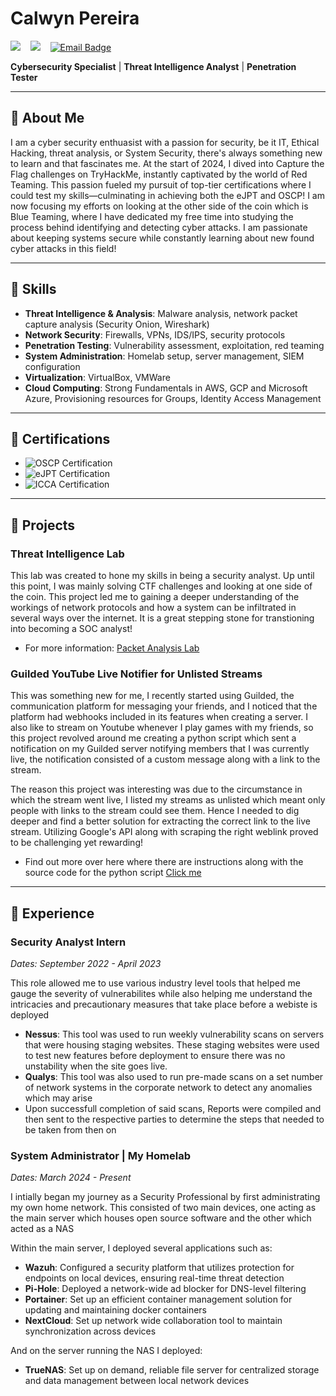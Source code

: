 # Calwyn Pereira
<a href="https://linkedin.com/in/calwynpereira"><img src="https://img.shields.io/badge/Linkedin-%230077B5.svg?logo=linkedin&logoColor=white" /></a>
&nbsp;&nbsp;
<a href="https://github.com/calwy"><img src="https://img.shields.io/badge/GitHub-%23121011.svg?logo=github&logoColor=white" /></a>
&nbsp;&nbsp;
<a href="mailto:calwyn.pereira@hotmail.com">
  <img src="https://img.shields.io/badge/Email-calwyn.pereira%40hotmail.com-limegreen?style=for-the-badge" alt="Email Badge">
</a>

 **Cybersecurity Specialist** | **Threat Intelligence Analyst** | **Penetration Tester**

---


## 🔶 About Me

I am a cyber security enthuasist with a passion for security, be it IT, Ethical Hacking, threat analysis, or System Security, there's always something new to learn and that fascinates me. At the start of 2024, I dived into Capture the Flag challenges on TryHackMe, instantly captivated by the world of Red Teaming. This passion fueled my pursuit of top-tier certifications where I could test my skills—culminating in achieving both the eJPT and OSCP! I am now focusing my efforts on looking at the other side of the coin which is Blue Teaming, where I have dedicated my free time into studying the process behind identifying and detecting cyber attacks. I am passionate about keeping systems secure while constantly learning about new found cyber attacks in this field!


---

## 🔶 Skills

- **Threat Intelligence & Analysis**: Malware analysis, network packet capture analysis (Security Onion, Wireshark)
- **Network Security**: Firewalls, VPNs, IDS/IPS, security protocols
- **Penetration Testing**: Vulnerability assessment, exploitation, red teaming
- **System Administration**: Homelab setup, server management, SIEM configuration
- **Virtualization**: VirtualBox, VMWare
- **Cloud Computing**: Strong Fundamentals in AWS, GCP and Microsoft Azure, Provisioning resources for Groups, Identity Access Management

---

## 🔶 Certifications
<ul>
  <li>
      <img src="https://img.shields.io/badge/OSCP-Offensive%20Security%20Certified%20Professional-red?style=for-the-badge&logo=data:image/png;base64,LOGO_BASE64_OFFSEC&logoColor=white" alt="OSCP Certification" />
  </li>
  <li>
      <img src="https://img.shields.io/badge/eJPT-eLearnSecurity%20Junior%20Penetration%20Tester-green?style=for-the-badge&logo=data:image/png;base64,LOGO_BASE64_INE&logoColor=white" alt="eJPT Certification" />
  </li>
  <li>
      <img src="https://img.shields.io/badge/ICCA-INE%20Certified%20Cloud%20Associate-blue?style=for-the-badge&logo=data:image/png;base64,LOGO_BASE64_INE&logoColor=white" alt="ICCA Certification" />
  </li>
</ul>



---


## 🔶 Projects

### Threat Intelligence Lab
This lab was created to hone my skills in being a security analyst. Up until this point, I was mainly solving CTF challenges and looking at one side of the coin. This project led me to gaining a deeper understanding of the workings of  network protocols and how a system can be infiltrated in several ways over the internet. It is a great stepping stone for transtioning into becoming a SOC analyst!
- For more information: [Packet Analysis Lab](https://github.com/Calwy/Packet-Analysis-Lab)

### Guilded YouTube Live Notifier for Unlisted Streams
This was something new for me, I recently started using Guilded, the communication platform for messaging your friends, and I noticed that the platform had webhooks included in its features when creating a server. I also like to stream on Youtube whenever I play games with my friends, so this project revolved around me creating a python script which sent a notification  on my Guilded server notifying members that I was currently live, the notification consisted of a custom message along with a link to the stream. 

The reason this project was interesting was due to the circumstance in which the stream went live, I listed my streams as unlisted which meant only people with links to the stream could see them. Hence I needed to dig deeper and find a better solution for extracting the correct link to the live stream. Utilizing Google's API along with scraping the right weblink  proved to be challenging yet rewarding!

- Find out more over here where there are instructions along with the source code for the python script [Click me](https://github.com/Calwy/unlisted-stream-sender)

---

## 🔶 Experience

### Security Analyst Intern
*Dates: September 2022 - April 2023*

This role allowed me to use various industry level tools that helped me gauge the severity of vulnerabilites while also helping me understand the intricacies and precautionary measures that take place before a webiste is deployed
-  **Nessus**: This tool was used to run weekly vulnerability scans on servers that were housing staging websites. These staging websites were used to test new features before deployment to ensure there was no unstability when the site goes live.
-  **Qualys**: This tool was also used to run pre-made scans on a set number of network systems in the corporate network to detect any anomalies which may arise
-  Upon successfull completion of said scans, Reports were compiled and then sent to the respective parties to determine the steps that needed to be taken from then on

### System Administrator | My Homelab
*Dates: March 2024 - Present*

I intially began my journey as a Security Professional by first administrating my own home network. This consisted of two main devices, one acting as the main server which houses open source software and the other which acted as a NAS

Within the main server, I deployed several applications such as:

-  **Wazuh**: Configured a security platform that utilizes protection for endpoints on local devices, ensuring real-time threat detection 
-  **Pi-Hole**: Deployed a network-wide ad blocker for DNS-level filtering  
-  **Portainer**: Set up an efficient container management solution for updating and maintaining docker containers 
-  **NextCloud**: Set up network wide collaboration tool to maintain synchronization across devices 

And on the server running the NAS I deployed:
-  **TrueNAS**: Set up on demand, reliable file server for centralized storage and data management between local network devices



